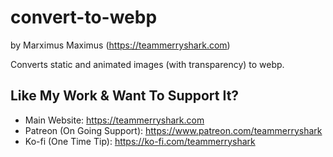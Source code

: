 # convert-to-webp

by Marximus Maximus (<https://teammerryshark.com>)

Converts static and animated images (with transparency) to webp.

## Like My Work & Want To Support It?

- Main Website: <https://teammerryshark.com>
- Patreon (On Going Support): <https://www.patreon.com/teammerryshark>
- Ko-fi (One Time Tip): <https://ko-fi.com/teammerryshark>
